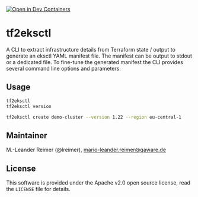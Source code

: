 [![Open in Dev Containers](https://img.shields.io/static/v1?label=Dev%20Containers&message=Open&color=blue&logo=visualstudiocode)](https://vscode.dev/redirect?url=vscode://ms-vscode-remote.remote-containers/cloneInVolume?url=https://github.com/lreimer/tf2eksctl)

# tf2eksctl

A CLI to extract infrastructure details from Terraform state / output to generate an eksctl YAML manifest file.
The manifest can be output to stdout or a dedicated file. To fine-tune the generated manifest the CLI provides
several command line options and parameters.

## Usage

```bash
tf2eksctl
tf2eksctl version

tf2eksctl create demo-cluster --version 1.22 --region eu-central-1
```

## Maintainer

M.-Leander Reimer (@lreimer), <mario-leander.reimer@qaware.de>

## License

This software is provided under the Apache v2.0 open source license, read the `LICENSE`
file for details.
